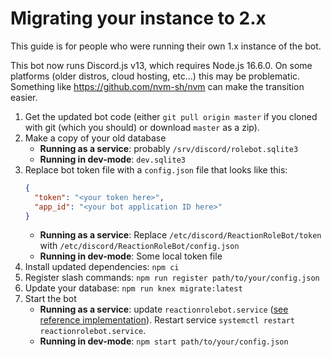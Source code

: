 # Migrating your instance to 2.x

This guide is for people who were running their own 1.x instance of the bot.

This bot now runs Discord.js v13, which requires Node.js 16.6.0. On some
platforms (older distros, cloud hosting, etc...) this may be problematic.
Something like https://github.com/nvm-sh/nvm can make the transition easier.

1. Get the updated bot code (either `git pull origin master` if you cloned with
   git (which you should) or download `master` as a zip).
1. Make a copy of your old database
   - **Running as a service**: probably `/srv/discord/rolebot.sqlite3`
   - **Running in dev-mode**: `dev.sqlite3`
1. Replace bot token file with a `config.json` file that looks like this:
   ```json
   {
     "token": "<your token here>",
     "app_id": "<your bot application ID here>"
   }
   ```
   - **Running as a service**: Replace `/etc/discord/ReactionRoleBot/token`
     with `/etc/discord/ReactionRoleBot/config.json`
   - **Running in dev-mode**: Some local token file
1. Install updated dependencies: `npm ci`
1. Register slash commands: `npm run register path/to/your/config.json`
1. Update your database: `npm run knex migrate:latest`
1. Start the bot
   - **Running as a service**: update `reactionrolebot.service` ([see reference
   implementation](../resources/reactionrolebot.service)). Restart service
   `systemctl restart reactionrolebot.service`.
   - **Running in dev-mode**: `npm start path/to/your/config.json`
